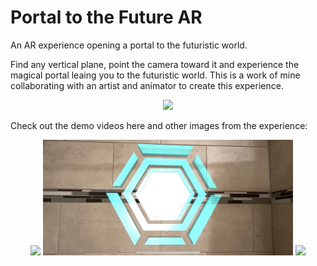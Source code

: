 # Portal to the Future AR
An AR experience opening a portal to the futuristic world.

Find any vertical plane, point the camera toward it and experience the magical portal leaing you to the futuristic world. This is a work of mine collaborating with an artist and animator to create this experience.

<p align="center">
  <img width="600" src="images/img1.PNG">
</p>

Check out the demo videos here and other images from the experience:

<p align="center">
  <img width="400" src="images/img2.PNG">
  <img width="400" src="images/img3.PNG">
  <img width="400" src="images/img4.PNG">
</p>


